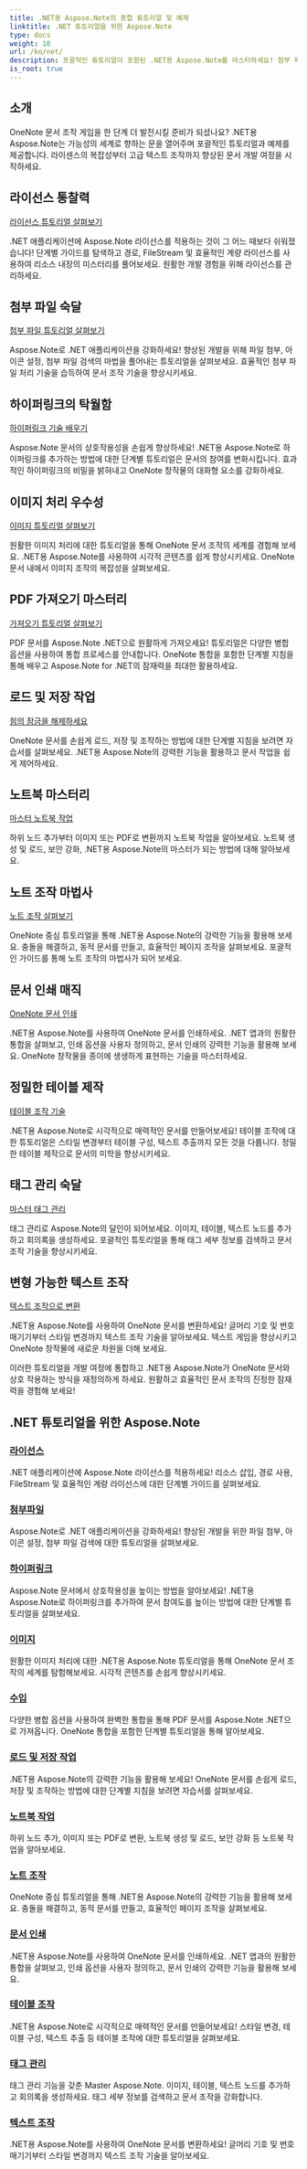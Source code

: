 ```yaml
---
title: .NET용 Aspose.Note의 종합 튜토리얼 및 예제
linktitle: .NET 튜토리얼을 위한 Aspose.Note
type: docs
weight: 10
url: /ko/net/
description: 포괄적인 튜토리얼이 포함된 .NET용 Aspose.Note를 마스터하세요! 첨부 파일, 하이퍼링크, 이미지 등에 대해 자세히 알아보세요. OneNote 문서 조작 수준을 높이세요.
is_root: true
---
```

## 소개

OneNote 문서 조작 게임을 한 단계 더 발전시킬 준비가 되셨나요? .NET용 Aspose.Note는 가능성의 세계로 향하는 문을 열어주며 포괄적인 튜토리얼과 예제를 제공합니다. 라이센스의 복잡성부터 고급 텍스트 조작까지 향상된 문서 개발 여정을 시작하세요.

## 라이선스 통찰력 
[라이선스 튜토리얼 살펴보기](./licensing/)

.NET 애플리케이션에 Aspose.Note 라이선스를 적용하는 것이 그 어느 때보다 쉬워졌습니다! 단계별 가이드를 탐색하고 경로, FileStream 및 효율적인 계량 라이선스를 사용하여 리소스 내장의 미스터리를 풀어보세요. 원활한 개발 경험을 위해 라이선스를 관리하세요.

## 첨부 파일 숙달 
[첨부 파일 튜토리얼 살펴보기](./attachments/)

Aspose.Note로 .NET 애플리케이션을 강화하세요! 향상된 개발을 위해 파일 첨부, 아이콘 설정, 첨부 파일 검색의 마법을 풀어내는 튜토리얼을 살펴보세요. 효율적인 첨부 파일 처리 기술을 습득하여 문서 조작 기술을 향상시키세요.

## 하이퍼링크의 탁월함 
[하이퍼링크 기술 배우기](./hyperlinks/)

Aspose.Note 문서의 상호작용성을 손쉽게 향상하세요! .NET용 Aspose.Note로 하이퍼링크를 추가하는 방법에 대한 단계별 튜토리얼은 문서의 참여를 변화시킵니다. 효과적인 하이퍼링크의 비밀을 밝혀내고 OneNote 창작물의 대화형 요소를 강화하세요.

## 이미지 처리 우수성 
[이미지 튜토리얼 살펴보기](./images/)

원활한 이미지 처리에 대한 튜토리얼을 통해 OneNote 문서 조작의 세계를 경험해 보세요. .NET용 Aspose.Note를 사용하여 시각적 콘텐츠를 쉽게 향상시키세요. OneNote 문서 내에서 이미지 조작의 복잡성을 살펴보세요.

## PDF 가져오기 마스터리 
[가져오기 튜토리얼 살펴보기](./import/)

PDF 문서를 Aspose.Note .NET으로 원활하게 가져오세요! 튜토리얼은 다양한 병합 옵션을 사용하여 통합 프로세스를 안내합니다. OneNote 통합을 포함한 단계별 지침을 통해 배우고 Aspose.Note for .NET의 잠재력을 최대한 활용하세요.

## 로드 및 저장 작업 
[힘의 잠금을 해제하세요](./loading-and-saving-operations/)

OneNote 문서를 손쉽게 로드, 저장 및 조작하는 방법에 대한 단계별 지침을 보려면 자습서를 살펴보세요. .NET용 Aspose.Note의 강력한 기능을 활용하고 문서 작업을 쉽게 제어하세요.

## 노트북 마스터리 
[마스터 노트북 작업](./notebook-operations/)

하위 노드 추가부터 이미지 또는 PDF로 변환까지 노트북 작업을 알아보세요. 노트북 생성 및 로드, 보안 강화, .NET용 Aspose.Note의 마스터가 되는 방법에 대해 알아보세요.

## 노트 조작 마법사 
[노트 조작 살펴보기](./note-manipulation/)

OneNote 중심 튜토리얼을 통해 .NET용 Aspose.Note의 강력한 기능을 활용해 보세요. 충돌을 해결하고, 동적 문서를 만들고, 효율적인 페이지 조작을 살펴보세요. 포괄적인 가이드를 통해 노트 조작의 마법사가 되어 보세요.

## 문서 인쇄 매직 
[OneNote 문서 인쇄](./printing-document/)

.NET용 Aspose.Note를 사용하여 OneNote 문서를 인쇄하세요. .NET 앱과의 원활한 통합을 살펴보고, 인쇄 옵션을 사용자 정의하고, 문서 인쇄의 강력한 기능을 활용해 보세요. OneNote 창작물을 종이에 생생하게 표현하는 기술을 마스터하세요.

## 정밀한 테이블 제작 
[테이블 조작 기술](./table-manipulation/)

.NET용 Aspose.Note로 시각적으로 매력적인 문서를 만들어보세요! 테이블 조작에 대한 튜토리얼은 스타일 변경부터 테이블 구성, 텍스트 추출까지 모든 것을 다룹니다. 정밀한 테이블 제작으로 문서의 미학을 향상시키세요.

## 태그 관리 숙달 
[마스터 태그 관리](./tag-management/)

태그 관리로 Aspose.Note의 달인이 되어보세요. 이미지, 테이블, 텍스트 노드를 추가하고 회의록을 생성하세요. 포괄적인 튜토리얼을 통해 태그 세부 정보를 검색하고 문서 조작 기술을 향상시키세요.

## 변형 가능한 텍스트 조작 
[텍스트 조작으로 변환](./text-manipulation/)

.NET용 Aspose.Note를 사용하여 OneNote 문서를 변환하세요! 글머리 기호 및 번호 매기기부터 스타일 변경까지 텍스트 조작 기술을 알아보세요. 텍스트 게임을 향상시키고 OneNote 창작물에 새로운 차원을 더해 보세요.

이러한 튜토리얼을 개발 여정에 통합하고 .NET용 Aspose.Note가 OneNote 문서와 상호 작용하는 방식을 재정의하게 하세요. 원활하고 효율적인 문서 조작의 진정한 잠재력을 경험해 보세요!
## .NET 튜토리얼을 위한 Aspose.Note 
### [라이선스](./licensing/)
.NET 애플리케이션에 Aspose.Note 라이선스를 적용하세요! 리소스 삽입, 경로 사용, FileStream 및 효율적인 계량 라이선스에 대한 단계별 가이드를 살펴보세요.
### [첨부파일](./attachments/)
Aspose.Note로 .NET 애플리케이션을 강화하세요! 향상된 개발을 위한 파일 첨부, 아이콘 설정, 첨부 파일 검색에 대한 튜토리얼을 살펴보세요.
### [하이퍼링크](./hyperlinks/)
Aspose.Note 문서에서 상호작용성을 높이는 방법을 알아보세요! .NET용 Aspose.Note로 하이퍼링크를 추가하여 문서 참여도를 높이는 방법에 대한 단계별 튜토리얼을 살펴보세요.
### [이미지](./images/)
원활한 이미지 처리에 대한 .NET용 Aspose.Note 튜토리얼을 통해 OneNote 문서 조작의 세계를 탐험해보세요. 시각적 콘텐츠를 손쉽게 향상시키세요.
### [수입](./import/)
다양한 병합 옵션을 사용하여 완벽한 통합을 통해 PDF 문서를 Aspose.Note .NET으로 가져옵니다. OneNote 통합을 포함한 단계별 튜토리얼을 통해 알아보세요.
### [로드 및 저장 작업](./loading-and-saving-operations/)
.NET용 Aspose.Note의 강력한 기능을 활용해 보세요! OneNote 문서를 손쉽게 로드, 저장 및 조작하는 방법에 대한 단계별 지침을 보려면 자습서를 살펴보세요.
### [노트북 작업](./notebook-operations/)
하위 노드 추가, 이미지 또는 PDF로 변환, 노트북 생성 및 로드, 보안 강화 등 노트북 작업을 알아보세요. 
### [노트 조작](./note-manipulation/)
OneNote 중심 튜토리얼을 통해 .NET용 Aspose.Note의 강력한 기능을 활용해 보세요. 충돌을 해결하고, 동적 문서를 만들고, 효율적인 페이지 조작을 살펴보세요.
### [문서 인쇄](./printing-document/)
.NET용 Aspose.Note를 사용하여 OneNote 문서를 인쇄하세요. .NET 앱과의 원활한 통합을 살펴보고, 인쇄 옵션을 사용자 정의하고, 문서 인쇄의 강력한 기능을 활용해 보세요.
### [테이블 조작](./table-manipulation/)
.NET용 Aspose.Note로 시각적으로 매력적인 문서를 만들어보세요! 스타일 변경, 테이블 구성, 텍스트 추출 등 테이블 조작에 대한 튜토리얼을 살펴보세요.
### [태그 관리](./tag-management/)
태그 관리 기능을 갖춘 Master Aspose.Note. 이미지, 테이블, 텍스트 노드를 추가하고 회의록을 생성하세요. 태그 세부 정보를 검색하고 문서 조작을 강화합니다.
### [텍스트 조작](./text-manipulation/)
.NET용 Aspose.Note를 사용하여 OneNote 문서를 변환하세요! 글머리 기호 및 번호 매기기부터 스타일 변경까지 텍스트 조작 기술을 알아보세요.
